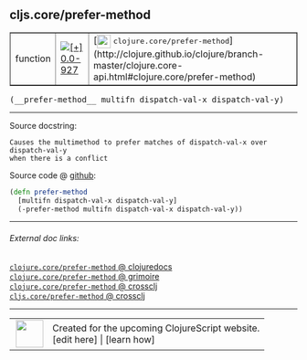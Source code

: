 ## cljs.core/prefer-method



 <table border="1">
<tr>
<td>function</td>
<td><a href="https://github.com/cljsinfo/cljs-api-docs/tree/0.0-927"><img valign="middle" alt="[+] 0.0-927" title="Added in 0.0-927" src="https://img.shields.io/badge/+-0.0--927-lightgrey.svg"></a> </td>
<td>
[<img height="24px" valign="middle" src="http://i.imgur.com/1GjPKvB.png"> <samp>clojure.core/prefer-method</samp>](http://clojure.github.io/clojure/branch-master/clojure.core-api.html#clojure.core/prefer-method)
</td>
</tr>
</table>


 <samp>
(__prefer-method__ multifn dispatch-val-x dispatch-val-y)<br>
</samp>

---





Source docstring:

```
Causes the multimethod to prefer matches of dispatch-val-x over dispatch-val-y
when there is a conflict
```


Source code @ [github](https://github.com/clojure/clojurescript/blob/r3053/src/cljs/cljs/core.cljs#L9238-L9242):

```clj
(defn prefer-method
  [multifn dispatch-val-x dispatch-val-y]
  (-prefer-method multifn dispatch-val-x dispatch-val-y))
```

<!--
Repo - tag - source tree - lines:

 <pre>
clojurescript @ r3053
└── src
    └── cljs
        └── cljs
            └── <ins>[core.cljs:9238-9242](https://github.com/clojure/clojurescript/blob/r3053/src/cljs/cljs/core.cljs#L9238-L9242)</ins>
</pre>

-->

---



###### External doc links:

[`clojure.core/prefer-method` @ clojuredocs](http://clojuredocs.org/clojure.core/prefer-method)<br>
[`clojure.core/prefer-method` @ grimoire](http://conj.io/store/v1/org.clojure/clojure/1.7.0-beta3/clj/clojure.core/prefer-method/)<br>
[`clojure.core/prefer-method` @ crossclj](http://crossclj.info/fun/clojure.core/prefer-method.html)<br>
[`cljs.core/prefer-method` @ crossclj](http://crossclj.info/fun/cljs.core.cljs/prefer-method.html)<br>

---

 <table>
<tr><td>
<img valign="middle" align="right" width="48px" src="http://i.imgur.com/Hi20huC.png">
</td><td>
Created for the upcoming ClojureScript website.<br>
[edit here] | [learn how]
</td></tr></table>

[edit here]:https://github.com/cljsinfo/cljs-api-docs/blob/master/cljsdoc/cljs.core/prefer-method.cljsdoc
[learn how]:https://github.com/cljsinfo/cljs-api-docs/wiki/cljsdoc-files

<!--

This information was too distracting to show to readers, but I'll leave it
commented here since it is helpful to:

- pretty-print the data used to generate this document
- and show how to retrieve that data



The API data for this symbol:

```clj
{:ns "cljs.core",
 :name "prefer-method",
 :signature ["[multifn dispatch-val-x dispatch-val-y]"],
 :history [["+" "0.0-927"]],
 :type "function",
 :full-name-encode "cljs.core/prefer-method",
 :source {:code "(defn prefer-method\n  [multifn dispatch-val-x dispatch-val-y]\n  (-prefer-method multifn dispatch-val-x dispatch-val-y))",
          :title "Source code",
          :repo "clojurescript",
          :tag "r3053",
          :filename "src/cljs/cljs/core.cljs",
          :lines [9238 9242]},
 :full-name "cljs.core/prefer-method",
 :clj-symbol "clojure.core/prefer-method",
 :docstring "Causes the multimethod to prefer matches of dispatch-val-x over dispatch-val-y\nwhen there is a conflict"}

```

Retrieve the API data for this symbol:

```clj
;; from Clojure REPL
(require '[clojure.edn :as edn])
(-> (slurp "https://raw.githubusercontent.com/cljsinfo/cljs-api-docs/catalog/cljs-api.edn")
    (edn/read-string)
    (get-in [:symbols "cljs.core/prefer-method"]))
```

-->
